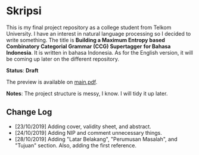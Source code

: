 # Skripsi

This is my final project repository as a college student from Telkom University.
I have an interest in natural language processing so I decided to write something.
The title is **Building a Maximum Entropy based Combinatory Categorial Grammar (CCG) Supertagger**
**for Bahasa Indonesia**.
It is written in bahasa Indonesia.
As for the English version, it will be coming up later on the different repository.

**Status**: **Draft**

The preview is available on [main.pdf](main.pdf).

**Notes**:
The project structure is messy, I know.
I will tidy it up later.

## Change Log

- \[23/10/2019\] Adding cover, validity sheet, and abstract.
- \[24/10/2019\] Adding NIP and comment unnecessary things.
- \[28/10/2019\] Adding "Latar Belakang", "Perumusan Masalah", and "Tujuan" section.
  Also, adding the first reference.
